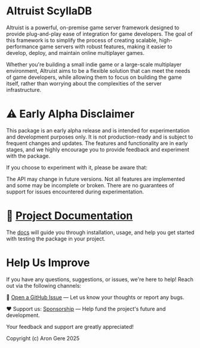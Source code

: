 # Altruist ScyllaDB

Altruist is a powerful, on-premise game server framework designed to provide plug-and-play ease of integration for game developers. The goal of this framework is to simplify the process of creating scalable, high-performance game servers with robust features, making it easier to develop, deploy, and maintain online multiplayer games.

Whether you're building a small indie game or a large-scale multiplayer environment, Altruist aims to be a flexible solution that can meet the needs of game developers, while allowing them to focus on building the game itself, rather than worrying about the complexities of the server infrastructure.

# ⚠️ Early Alpha Disclaimer
This package is an early alpha release and is intended for experimentation and development purposes only. It is not production-ready and is subject to frequent changes and updates. The features and functionality are in early stages, and we highly encourage you to provide feedback and experiment with the package.

If you choose to experiment with it, please be aware that:

The API may change in future versions.
Not all features are implemented and some may be incomplete or broken.
There are no guarantees of support for issues encountered during experimentation.

# 🔗 [Project Documentation](https://altruist-docs.vercel.app)

The [docs](https://altruist-docs.vercel.app) will guide you through installation, usage, and help you get started with testing the package in your project.

# Help Us Improve

If you have any questions, suggestions, or issues, we're here to help! Reach out via the following channels:

📨 [Open a GitHub Issue](https://github.com/Vulcaine/Altruist/issues) — Let us know your thoughts or report any bugs.

♥️ Support us: [Sponsorship](https://github.com/sponsors/Vulcaine) — Help fund the project's future and development.

Your feedback and support are greatly appreciated!

Copyright (c) Aron Gere 2025